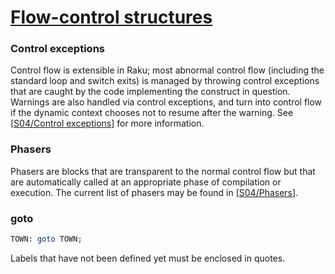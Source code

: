 [1]: https://rosettacode.org/wiki/Flow-control_structures

# [Flow-control structures][1]





### Control exceptions



Control flow is extensible in Raku; most abnormal control flow (including the standard loop and switch exits) is managed by throwing control exceptions that are caught by the code implementing the construct in question.  Warnings are also handled via control exceptions, and turn into control flow if the dynamic context chooses not to resume after the warning.  See [[S04/Control exceptions](https://design.raku.org/S04.html#Control_Exceptions)] for more information.



### Phasers



Phasers are blocks that are transparent to the normal control flow but that are automatically called at an appropriate phase of compilation or execution.  The current list of phasers may be found in [[S04/Phasers](https://design.raku.org/S04.html#Phasers)].



### goto

```perl
TOWN: goto TOWN;
```


Labels that have not been defined yet must be enclosed in quotes.

